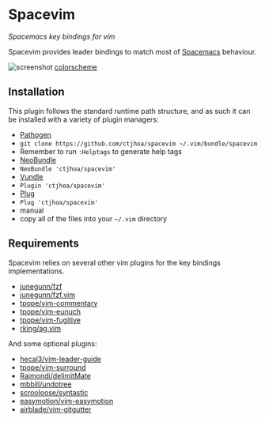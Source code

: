 # Spacevim
*Spacemacs key bindings for vim*

Spacevim provides leader bindings to match most of [Spacemacs](https://github.com/syl20bnr/spacemacs) behaviour.

![screenshot](screenshot.png)
[colorscheme](https://github.com/ctjhoa/miro8)

##  Installation
This plugin follows the standard runtime path structure, and as such it can be installed with a variety of plugin managers:

*  [Pathogen](https://github.com/tpope/vim-pathogen)
  *  `git clone https://github.com/ctjhoa/spacevim ~/.vim/bundle/spacevim`
  *  Remember to run `:Helptags` to generate help tags
*  [NeoBundle](https://github.com/Shougo/neobundle.vim)
  *  `NeoBundle 'ctjhoa/spacevim'`
*  [Vundle](https://github.com/gmarik/vundle)
  *  `Plugin 'ctjhoa/spacevim'`
*  [Plug](https://github.com/junegunn/vim-plug)
  *  `Plug 'ctjhoa/spacevim'`
*  manual
  *  copy all of the files into your `~/.vim` directory

## Requirements
Spacevim relies on several other vim plugins for the key bindings implementations.
- [junegunn/fzf](https://github.com/junegunn/fzf)
- [junegunn/fzf.vim](https://github.com/junegunn/fzf.vim)
- [tpope/vim-commentary](https://github.com/tpope/vim-commentary)
- [tpope/vim-eunuch](https://github.com/tpope/vim-eunuch)
- [tpope/vim-fugitive](https://github.com/tpope/vim-fugitive)
- [rking/ag.vim](https://github.com/rking/ag.vim)

And some optional plugins:
- [hecal3/vim-leader-guide](https://github.com/hecal3/vim-leader-guide)
- [tpope/vim-surround](https://github.com/tpope/vim-surround)
- [Raimondi/delimitMate](https://github.com/tpope/vim-surround)
- [mbbill/undotree](https://github.com/mbbill/undotree)
- [scrooloose/syntastic](https://github.com/scrooloose/syntastic)
- [easymotion/vim-easymotion](https://github.com/easymotion/vim-easymotion)
- [airblade/vim-gitgutter](https://github.com/airblade/vim-gitgutter)

